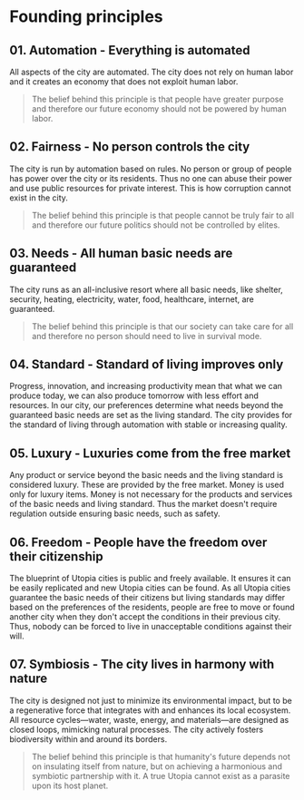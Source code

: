 # Founding principles

## 01. Automation - Everything is automated

All aspects of the city are automated. The city does not rely on human labor and it creates an economy that does not exploit human labor.

> The belief behind this principle is that people have greater purpose and therefore our future economy should not be powered by human labor.

## 02. Fairness - No person controls the city

The city is run by automation based on rules. No person or group of people has power over the city or its residents. Thus no one can abuse their power and use public resources for private interest. This is how corruption cannot exist in the city.

> The belief behind this principle is that people cannot be truly fair to all and therefore our future politics should not be controlled by elites.

## 03. Needs - All human basic needs are guaranteed

The city runs as an all-inclusive resort where all basic needs, like shelter, security, heating, electricity, water, food, healthcare, internet, are guaranteed.

> The belief behind this principle is that our society can take care for all and therefore no person should need to live in survival mode.

## 04. Standard - Standard of living improves only

Progress, innovation, and increasing productivity mean that what we can produce today, we can also produce tomorrow with less effort and resources. In our city, our preferences determine what needs beyond the guaranteed basic needs are set as the living standard. The city provides for the standard of living through automation with stable or increasing quality.

## 05. Luxury - Luxuries come from the free market

Any product or service beyond the basic needs and the living standard is considered luxury. These are provided by the free market. Money is used only for luxury items. Money is not necessary for the products and services of the basic needs and living standard. Thus the market doesn't require regulation outside ensuring basic needs, such as safety.

## 06. Freedom - People have the freedom over their citizenship

The blueprint of Utopia cities is public and freely available. It ensures it can be easily replicated and new Utopia cities can be found. As all Utopia cities guarantee the basic needs of their citizens but living standards may differ based on the preferences of the residents, people are free to move or found another city when they don't accept the conditions in their previous city. Thus, nobody can be forced to live in unacceptable conditions against their will.



## 07. Symbiosis - The city lives in harmony with nature

The city is designed not just to minimize its environmental impact, but to be a regenerative force that integrates with and enhances its local ecosystem. All resource cycles—water, waste, energy, and materials—are designed as closed loops, mimicking natural processes. The city actively fosters biodiversity within and around its borders.

> The belief behind this principle is that humanity's future depends not on insulating itself from nature, but on achieving a harmonious and symbiotic partnership with it. A true Utopia cannot exist as a parasite upon its host planet.
